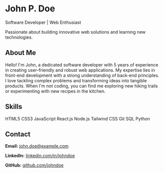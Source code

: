 <!DOCTYPE html>
<html lang="en">
<head>
   
   <!-- Name and Title -->
 <div class="text-center sm:text-left">
                    <h1 class="text-4xl font-bold text-gray-900 mb-1">John P. Doe</h1>
                    <p class="text-xl text-purple-600 font-semibold">Software Developer | Web Enthusiast</p>
                    <p class="text-gray-600 mt-2">
                        Passionate about building innovative web solutions and learning new technologies.
                    </p>
                </div>
            </header>
          <!-- About Me Section -->
            <section class="mb-8">
                <h2 class="text-2xl font-bold text-gray-900 mb-4 border-b-2 border-purple-300 pb-2">About Me</h2>
                <p class="text-gray-700 leading-relaxed">
                    Hello! I'm John, a dedicated software developer with 5 years of experience in creating
                    user-friendly and robust web applications. My expertise lies in front-end development
                    with a strong understanding of back-end principles. I love tackling complex problems
                    and transforming ideas into tangible products. When I'm not coding, you can find me
                    exploring new hiking trails or experimenting with new recipes in the kitchen.
                </p>
            </section>
          <!-- Skills Section -->
   <section class="mb-8">
                <h2 class="text-2xl font-bold text-gray-900 mb-4 border-b-2 border-purple-300 pb-2">Skills</h2>
                <div class="flex flex-wrap gap-2">
                    <span class="bg-purple-100 text-purple-800 text-sm font-medium px-3 py-1 rounded-full shadow-sm">HTML5</span>
                    <span class="bg-purple-100 text-purple-800 text-sm font-medium px-3 py-1 rounded-full shadow-sm">CSS3</span>
                    <span class="bg-purple-100 text-purple-800 text-sm font-medium px-3 py-1 rounded-full shadow-sm">JavaScript</span>
                    <span class="bg-purple-100 text-purple-800 text-sm font-medium px-3 py-1 rounded-full shadow-sm">React.js</span>
                    <span class="bg-purple-100 text-purple-800 text-sm font-medium px-3 py-1 rounded-full shadow-sm">Node.js</span>
                    <span class="bg-purple-100 text-purple-800 text-sm font-medium px-3 py-1 rounded-full shadow-sm">Tailwind CSS</span>
                    <span class="bg-purple-100 text-purple-800 text-sm font-medium px-3 py-1 rounded-full shadow-sm">Git</span>
                    <span class="bg-purple-100 text-purple-800 text-sm font-medium px-3 py-1 rounded-full shadow-sm">SQL</span>
                    <span class="bg-purple-100 text-purple-800 text-sm font-medium px-3 py-1 rounded-full shadow-sm">Python</span>
                </div>
            </section>
          <!-- Contact Section -->
  <section>
                <h2 class="text-2xl font-bold text-gray-900 mb-4 border-b-2 border-purple-300 pb-2">Contact</h2>
                <div class="text-gray-700">
                    <p class="mb-2">
                        <strong class="font-semibold">Email:</strong> <a href="mailto:john.doe@example.com" class="text-purple-600 hover:underline">john.doe@example.com</a>
                    </p>
                    <p class="mb-2">
                        <strong class="font-semibold">LinkedIn:</strong> <a href="https://www.linkedin.com/in/johndoe" target="_blank" class="text-purple-600 hover:underline" rel="noopener noreferrer">linkedin.com/in/johndoe</a>
                    </p>
                    <p>
                        <strong class="font-semibold">GitHub:</strong> <a href="https://github.com/johndoe" target="_blank" class="text-purple-600 hover:underline" rel="noopener noreferrer">github.com/johndoe</a>
                    </p>
                </div>
            </section>
        </div>
    </div>
</body>
</html>
